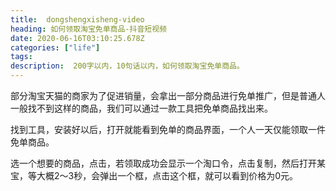 ```yaml
---
title:  dongshengxisheng-video
heading: 如何领取淘宝免单商品-抖音短视频
date: 2020-06-16T03:10:25.678Z
categories: ["life"]
tags: 
description:  200字以内，10句话以内，如何领取淘宝免单商品。
---
```



部分淘宝天猫的商家为了促进销量，会拿出一部分商品进行免单推广，但是普通人一般找不到这样的商品，我们可以通过一款工具把免单商品找出来。

找到工具，安装好以后，打开就能看到免单的商品界面，一个人一天仅能领取一件免单商品。

选一个想要的商品，点击，若领取成功会显示一个淘口令，点击复制，然后打开某宝，等大概2～3秒，会弹出一个框，点击这个框，就可以看到价格为0元。




